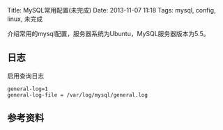 Title: MySQL常用配置(未完成)
Date: 2013-11-07 11:18
Tags: mysql, config, linux, 未完成

介绍常用的mysql配置，服务器系统为Ubuntu，MySQL服务器版本为5.5。

## 日志
启用查询日志

    general-log=1
    general-log-file = /var/log/mysql/general.log

## 参考资料

